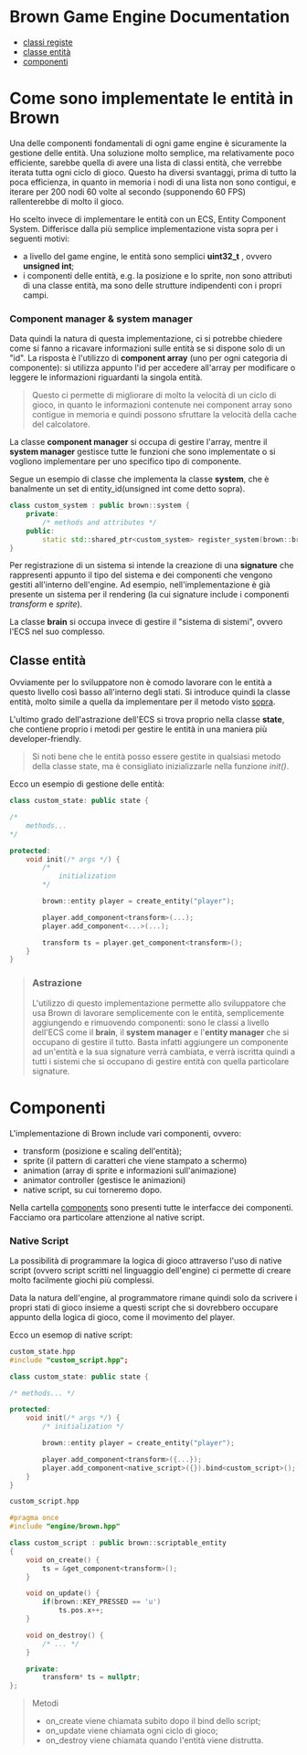 # Brown Game Engine Documentation
- [classi registe](#component-manager-system-manager)
- [classe entità](#classe-entità)
- [componenti](#componenti)

# Come sono implementate le entità in Brown

Una delle componenti fondamentali di ogni game engine è sicuramente la gestione delle entità. Una soluzione molto semplice, ma relativamente poco efficiente, sarebbe quella di avere una lista di classi entità, che verrebbe iterata tutta ogni ciclo di gioco. Questo ha diversi svantaggi, prima di tutto la poca efficienza, in quanto in memoria i nodi di una lista non sono contigui, e iterare per 200 nodi 60 volte al secondo (supponendo 60 FPS) rallenterebbe di molto il gioco.

Ho scelto invece di implementare le entità con un ECS, Entity Component System. Differisce dalla più semplice implementazione vista sopra per i seguenti motivi:
- a livello del game engine, le entità sono semplici **uint32_t** , ovvero **unsigned int**;
- i componenti delle entità, e.g. la posizione e lo sprite, non sono attributi di una classe entità, ma sono delle strutture indipendenti con i propri campi.

### Component manager & system manager

Data quindi la natura di questa implementazione, ci si potrebbe chiedere come si fanno a ricavare informazioni sulle entità se si dispone solo di un "id". La risposta è l'utilizzo di **component array** (uno per ogni categoria di componente): si utilizza appunto l'id per accedere all'array per modificare o leggere le informazioni riguardanti la singola entità.
>Questo ci permette di migliorare di molto la velocità di un ciclo di gioco, in quanto le informazioni contenute nei component array sono contigue in memoria e quindi possono sfruttare la velocità della cache del calcolatore.

La classe **component manager** si occupa di gestire l'array, mentre il **system manager** gestisce tutte le funzioni che sono implementate o si vogliono implementare per uno specifico tipo di componente.

Segue un esempio di classe che implementa la classe **system**, che è banalmente un set di entity_id(unsigned int come detto sopra).

```c++
class custom_system : public brown::system {
    private:
        /* methods and attributes */
    public:
        static std::shared_ptr<custom_system> register_system(brown::brain* br);
}
```

Per registrazione di un sistema si intende la creazione di una **signature** che rappresenti appunto il tipo del sistema e dei componenti che vengono gestiti all'interno dell'engine. Ad esempio, nell'implementazione è già presente un sistema per il rendering (la cui signature include i componenti *transform* e *sprite*).

La classe **brain** si occupa invece di gestire il "sistema di sistemi", ovvero l'ECS nel suo complesso.

## Classe entità

Ovviamente per lo sviluppatore non è comodo lavorare con le entità a questo livello così basso all'interno degli stati. Si introduce quindi la classe entità, molto simile a quella da implementare per il metodo visto [sopra](#come-sono-implementate-le-entità-in-brown).

L'ultimo grado dell'astrazione dell'ECS si trova proprio nella classe **state**, che contiene proprio i metodi per gestire le entità in una maniera più developer-friendly.

> Si noti bene che le entità posso essere gestite in qualsiasi metodo della classe state, ma è consigliato inizializzarle nella funzione *init()*.


Ecco un esempio di gestione delle entità:
```c++
class custom_state: public state {

/*
    methods...
*/

protected:
    void init(/* args */) {
        /*
            initialization
        */

        brown::entity player = create_entity("player");

        player.add_component<transform>(...);
        player.add_component<...>(...);

        transform ts = player.get_component<transform>();
    }
}
```

> ### Astrazione
>
> L'utilizzo di questo implementazione permette allo sviluppatore che usa Brown di lavorare semplicemente con le entità, semplicemente aggiungendo e rimuovendo componenti: sono le classi a livello dell'ECS come il **brain**, il **system manager** e l'**entity manager** che si occupano di gestire il tutto. Basta infatti aggiungere un componente ad un'entità e la sua signature verrà cambiata, e verrà iscritta quindi a tutti i sistemi che si occupano di gestire entità con quella particolare signature.

# Componenti
L'implementazione di Brown include vari componenti, ovvero:
- transform (posizione e scaling dell'entità);
- sprite (il pattern di caratteri che viene stampato a schermo)
- animation (array di sprite e informazioni sull'animazione)
- animator controller (gestisce le animazioni)
- native script, su cui torneremo dopo.

Nella cartella [components](/src/engine/core/ECS/components/transform.hpp) sono presenti tutte le interfacce dei componenti. Facciamo ora particolare attenzione al native script.

### Native Script

La possibilità di programmare la logica di gioco attraverso l'uso di native script (ovvero script scritti nel linguaggio dell'engine) ci permette di creare molto facilmente giochi più complessi.

Data la natura dell'engine, al programmatore rimane quindi solo da scrivere i propri stati di gioco insieme a questi script che si dovrebbero occupare appunto della logica di gioco, come il movimento del player.

Ecco un esemop di native script:

```c++
custom_state.hpp
#include "custom_script.hpp";

class custom_state: public state {

/* methods... */

protected:
    void init(/* args */) {
        /* initialization */

        brown::entity player = create_entity("player");

        player.add_component<transform>({...});
        player.add_component<native_script>({}).bind<custom_script>();
    }
}

```

```c++
custom_script.hpp

#pragma once
#include "engine/brown.hpp"

class custom_script : public brown::scriptable_entity
{
    void on_create() {
        ts = &get_component<transform>();
    }

    void on_update() {
        if(brown::KEY_PRESSED == 'u')
            ts.pos.x++;
    }

    void on_destroy() {
        /* ... */
    }

    private:
        transform* ts = nullptr;
};

```

> Metodi
> - on_create viene chiamata subito dopo il bind dello script;
> - on_update viene chiamata ogni ciclo di gioco;
> - on_destroy viene chiamata quando l'entità viene distrutta.